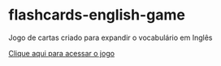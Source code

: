 # flashcards-english-game
Jogo de cartas criado para expandir o vocabulário em Inglês

[Clique aqui para acessar o jogo](https://paloma-ribeiro.github.io/flashcards-english-game)
